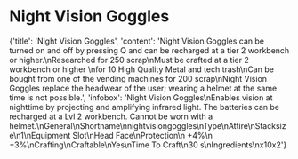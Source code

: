 
# Night Vision Goggles

{'title': 'Night Vision Goggles', 'content': 'Night Vision Goggles can be turned on and off by pressing Q and can be recharged at a tier 2 workbench or higher.\nResearched for 250 scrap\nMust be crafted at a tier 2 workbench or higher \nfor 10 High Quality Metal and tech trash\nCan be bought from one of the vending machines for 200 scrap\nNight Vision Goggles replace the headwear of the user; wearing a helmet at the same time is not possible.', 'infobox': 'Night Vision Goggles\nEnables vision at nighttime by projecting and amplifying infrared light. The batteries can be recharged at a Lvl 2 workbench. Cannot be worn with a helmet.\nGeneral\nShortname\nnightvisiongoggles\nType\nAttire\nStacksize\n1\nEquipment Slot\nHead Face\nProtection\n +4%\n +3%\nCrafting\nCraftable\nYes\nTime To Craft\n30 s\nIngredients\nx10x2'}
